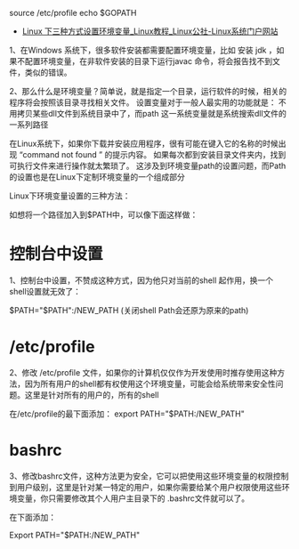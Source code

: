 


source /etc/profile
echo $GOPATH

* [Linux 下三种方式设置环境变量_Linux教程_Linux公社-Linux系统门户网站 ](http://www.linuxidc.com/Linux/2015-01/111459.htm)

1、在Windows 系统下，很多软件安装都需要配置环境变量，比如 安装 jdk ，如果不配置环境变量，在非软件安装的目录下运行javac 命令，将会报告找不到文件，类似的错误。

2、那么什么是环境变量？简单说，就是指定一个目录，运行软件的时候，相关的程序将会按照该目录寻找相关文件。 设置变量对于一般人最实用的功能就是： 不用拷贝某些dll文件到系统目录中了，而path 这一系统变量就是系统搜索dll文件的一系列路径

在Linux系统下，如果你下载并安装应用程序，很有可能在键入它的名称的时候出现 “command  not found ” 的提示内容。 如果每次都到安装目录文件夹内，找到可执行文件来进行操作就太繁琐了。 这涉及到环境变量path的设置问题，而Path 的设置也是在Linux下定制环境变量的一个组成部分

Linux下环境变量设置的三种方法：

如想将一个路径加入到$PATH中，可以像下面这样做：


# 控制台中设置

1、控制台中设置，不赞成这种方式，因为他只对当前的shell 起作用，换一个shell设置就无效了：

$PATH="$PATH":/NEW_PATH  (关闭shell Path会还原为原来的path)

# /etc/profile

2、修改 /etc/profile 文件，如果你的计算机仅仅作为开发使用时推存使用这种方法，因为所有用户的shell都有权使用这个环境变量，可能会给系统带来安全性问题。这里是针对所有的用户的，所有的shell

在/etc/profile的最下面添加：  export  PATH="$PATH:/NEW_PATH"

# bashrc

3、修改bashrc文件，这种方法更为安全，它可以把使用这些环境变量的权限控制到用户级别，这里是针对某一特定的用户，如果你需要给某个用户权限使用这些环境变量，你只需要修改其个人用户主目录下的 .bashrc文件就可以了。

在下面添加：

Export  PATH="$PATH:/NEW_PATH"
